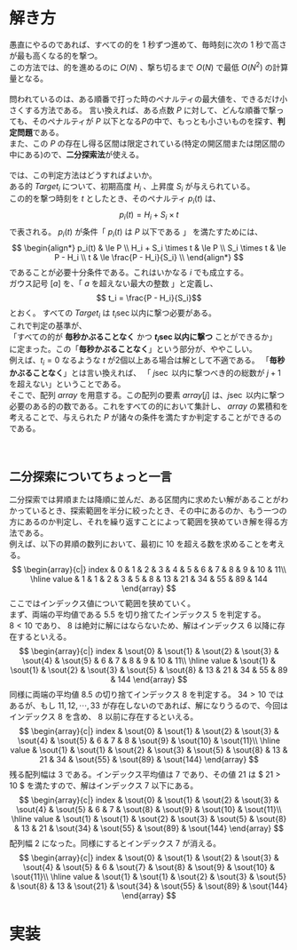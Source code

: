 # 解き方
愚直にやるのであれば、すべての的を $1$ 秒ずつ進めて、毎時刻に次の $1$ 秒で高さが最も高くなる的を撃つ。
<br>
この方法では、的を進めるのに $O(N)$ 、撃ち切るまで $O(N)$ で最低 $O(N^2)$ の計算量となる。
<br>
<br>
問われているのは、ある順番で打った時のペナルティの最大値を、できるだけ小さくする方法である。
言い換えれば、ある点数 $P$ に対して、どんな順番で撃っても、そのペナルティが $P$ 以下となる$P$の中で、もっとも小さいものを探す、**判定問題**である。
<br>
また、この $P$ の存在し得る区間は限定されている(特定の開区間または閉区間の中にある)ので、**二分探索法**が使える。
<br>
<br>
では、この判定方法はどうすればよいか。
<br>
ある的 $Target_i$ について、初期高度 $H_i$ 、上昇度 $S_i$ が与えられている。
<br>
この的を撃つ時刻を $t$ としたとき、そのペナルティ $p_i(t)$ は、 
$$ p_i(t) = H_i + S_i \times t $$
で表される。 $p_i(t)$ が条件「 $p_i(t)$ は $P$ 以下である 」 を満たすためには、
<br>
$$
\begin{align*}
p_i(t) & \le P \\
H_i + S_i \times t & \le P \\
S_i \times t & \le P - H_i \\
t & \le \frac{P - H_i}{S_i} \\
\end{align*}
$$
であることが必要十分条件である。これはいかなる $i$ でも成立する。
<br>
ガウス記号 $[ a ]$ を、「 $a$ を超えない最大の整数 」と定義し、
$$ t_i = \frac{P - H_i}{S_i}$$
とおく。
すべての $Target_i$ は $t_i{\sec}$以内に撃つ必要がある。
<br>
これで判定の基準が、
<br>
「すべての的が **毎秒かぶることなく** かつ **$t_i{\sec}$以内に撃つ** ことができるか」
<br>
に定まった。この「**毎秒かぶることなく**」という部分が、ややこしい。
<br>
例えば、$t_i = 0$ なるような $t$ が2個以上ある場合は解として不適である。
「**毎秒かぶることなく**」とは言い換えれば、 「 $j\sec$ 以内に撃つべき的の総数が $j+1$ を超えない」ということである。
<br>
そこで、配列 $array$ を用意する。この配列の要素 $array[j]$ は、$j\sec$ 以内に撃つ必要のある的の数である。これをすべての的において集計し、 $array$ の累積和を考えることで、与えられた $P$ が諸々の条件を満たすか判定することができるのである。

<br>

## 二分探索についてちょっと一言
二分探索では昇順または降順に並んだ、ある区間内に求めたい解があることがわかっているとき、探索範囲を半分に絞ったとき、その中にあるのか、もう一つの方にあるのか判定し、それを繰り返すことによって範囲を狭めていき解を得る方法である。
<br>
例えば、以下の昇順の数列において、最初に $10$ を超える数を求めることを考える。
$$
\begin{array}{c|}
index & 0 & 1 & 2 & 3 & 4 & 5 &  6 &  7 &  8 &  9 & 10 &  11\\
\hline
value & 1 & 1 & 2 & 3 & 5 & 8 & 13 & 21 & 34 & 55 & 89 & 144
\end{array}
$$
ここではインデックス値について範囲を狭めていく。
<br>
まず、両端の平均値である $5.5$ を切り捨てたインデックス $5$ を判定する。
<br>
$8 < 10$ であり、 $8$ は絶対に解にはならないため、解はインデックス $6$ 以降に存在するといえる。
$$
\begin{array}{c|}
index & \sout{0} & \sout{1} & \sout{2} & \sout{3} & \sout{4} & \sout{5} &  6 &  7 &  8 &  9 & 10 &  11\\
\hline
value & \sout{1} & \sout{1} & \sout{2} & \sout{3} & \sout{5} & \sout{8} & 13 & 21 & 34 & 55 & 89 & 144
\end{array}
$$
同様に両端の平均値 $8.5$ の切り捨てインデックス $8$ を判定する。
$34 > 10$ ではあるが、もし $11,12,\cdots,33$ が存在しないのであれば、解になりうるので、今回はインデックス $8$ を含め、 $8$ 以前に存在するといえる。
$$
\begin{array}{c|}
index & \sout{0} & \sout{1} & \sout{2} & \sout{3} & \sout{4} & \sout{5} &  6 &  7 &  8 &  \sout{9} & \sout{10} &  \sout{11}\\
\hline
value & \sout{1} & \sout{1} & \sout{2} & \sout{3} & \sout{5} & \sout{8} & 13 & 21 & 34 & \sout{55} & \sout{89} & \sout{144}
\end{array}
$$
残る配列幅は $3$ である。インデックス平均値は $7$ であり、その値 $21$ は $ 21 > 10 $ を満たすので、解はインデックス $7$ 以下にある。
$$
\begin{array}{c|}
index & \sout{0} & \sout{1} & \sout{2} & \sout{3} & \sout{4} & \sout{5} &  6 &  7 &  \sout{8} &  \sout{9} & \sout{10} &  \sout{11}\\
\hline
value & \sout{1} & \sout{1} & \sout{2} & \sout{3} & \sout{5} & \sout{8} & 13 & 21 & \sout{34} & \sout{55} & \sout{89} & \sout{144}
\end{array}
$$
配列幅 $2$ になった。同様にするとインデックス $7$ が消える。
$$
\begin{array}{c|}
index & \sout{0} & \sout{1} & \sout{2} & \sout{3} & \sout{4} & \sout{5} &  6 &  \sout{7} &  \sout{8} &  \sout{9} & \sout{10} &  \sout{11}\\
\hline
value & \sout{1} & \sout{1} & \sout{2} & \sout{3} & \sout{5} & \sout{8} & 13 & \sout{21} & \sout{34} & \sout{55} & \sout{89} & \sout{144}
\end{array}
$$

# 実装
